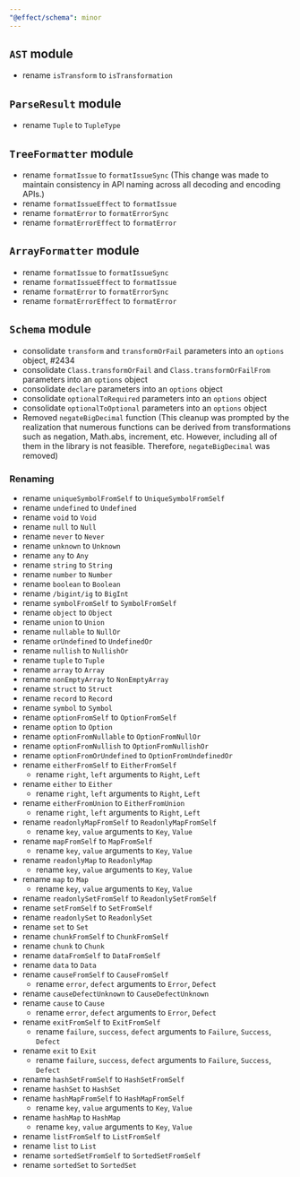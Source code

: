 ```yaml
---
"@effect/schema": minor
---
```


## `AST` module

- rename `isTransform` to `isTransformation`

## `ParseResult` module

- rename `Tuple` to `TupleType`

## `TreeFormatter` module

- rename `formatIssue` to `formatIssueSync` (This change was made to maintain consistency in API naming across all decoding and encoding APIs.)
- rename `formatIssueEffect` to `formatIssue`
- rename `formatError` to `formatErrorSync`
- rename `formatErrorEffect` to `formatError`

## `ArrayFormatter` module

- rename `formatIssue` to `formatIssueSync`
- rename `formatIssueEffect` to `formatIssue`
- rename `formatError` to `formatErrorSync`
- rename `formatErrorEffect` to `formatError`

## `Schema` module

- consolidate `transform` and `transformOrFail` parameters into an `options` object, #2434
- consolidate `Class.transformOrFail` and `Class.transformOrFailFrom` parameters into an `options` object
- consolidate `declare` parameters into an `options` object
- consolidate `optionalToRequired` parameters into an `options` object
- consolidate `optionalToOptional` parameters into an `options` object
- Removed `negateBigDecimal` function (This cleanup was prompted by the realization that numerous functions can be derived from transformations such as negation, Math.abs, increment, etc. However, including all of them in the library is not feasible. Therefore, `negateBigDecimal` was removed)

### Renaming

- rename `uniqueSymbolFromSelf` to `UniqueSymbolFromSelf`
- rename `undefined` to `Undefined`
- rename `void` to `Void`
- rename `null` to `Null`
- rename `never` to `Never`
- rename `unknown` to `Unknown`
- rename `any` to `Any`
- rename `string` to `String`
- rename `number` to `Number`
- rename `boolean` to `Boolean`
- rename `/bigint/ig` to `BigInt`
- rename `symbolFromSelf` to `SymbolFromSelf`
- rename `object` to `Object`
- rename `union` to `Union`
- rename `nullable` to `NullOr`
- rename `orUndefined` to `UndefinedOr`
- rename `nullish` to `NullishOr`
- rename `tuple` to `Tuple`
- rename `array` to `Array`
- rename `nonEmptyArray` to `NonEmptyArray`
- rename `struct` to `Struct`
- rename `record` to `Record`
- rename `symbol` to `Symbol`
- rename `optionFromSelf` to `OptionFromSelf`
- rename `option` to `Option`
- rename `optionFromNullable` to `OptionFromNullOr`
- rename `optionFromNullish` to `OptionFromNullishOr`
- rename `optionFromOrUndefined` to `OptionFromUndefinedOr`
- rename `eitherFromSelf` to `EitherFromSelf`
  - rename `right`, `left` arguments to `Right`, `Left`
- rename `either` to `Either`
  - rename `right`, `left` arguments to `Right`, `Left`
- rename `eitherFromUnion` to `EitherFromUnion`
  - rename `right`, `left` arguments to `Right`, `Left`
- rename `readonlyMapFromSelf` to `ReadonlyMapFromSelf`
  - rename `key`, `value` arguments to `Key`, `Value`
- rename `mapFromSelf` to `MapFromSelf`
  - rename `key`, `value` arguments to `Key`, `Value`
- rename `readonlyMap` to `ReadonlyMap`
  - rename `key`, `value` arguments to `Key`, `Value`
- rename `map` to `Map`
  - rename `key`, `value` arguments to `Key`, `Value`
- rename `readonlySetFromSelf` to `ReadonlySetFromSelf`
- rename `setFromSelf` to `SetFromSelf`
- rename `readonlySet` to `ReadonlySet`
- rename `set` to `Set`
- rename `chunkFromSelf` to `ChunkFromSelf`
- rename `chunk` to `Chunk`
- rename `dataFromSelf` to `DataFromSelf`
- rename `data` to `Data`
- rename `causeFromSelf` to `CauseFromSelf`
  - rename `error`, `defect` arguments to `Error`, `Defect`
- rename `causeDefectUnknown` to `CauseDefectUnknown`
- rename `cause` to `Cause`
  - rename `error`, `defect` arguments to `Error`, `Defect`
- rename `exitFromSelf` to `ExitFromSelf`
  - rename `failure`, `success`, `defect` arguments to `Failure`, `Success`, `Defect`
- rename `exit` to `Exit`
  - rename `failure`, `success`, `defect` arguments to `Failure`, `Success`, `Defect`
- rename `hashSetFromSelf` to `HashSetFromSelf`
- rename `hashSet` to `HashSet`
- rename `hashMapFromSelf` to `HashMapFromSelf`
  - rename `key`, `value` arguments to `Key`, `Value`
- rename `hashMap` to `HashMap`
  - rename `key`, `value` arguments to `Key`, `Value`
- rename `listFromSelf` to `ListFromSelf`
- rename `list` to `List`
- rename `sortedSetFromSelf` to `SortedSetFromSelf`
- rename `sortedSet` to `SortedSet`
